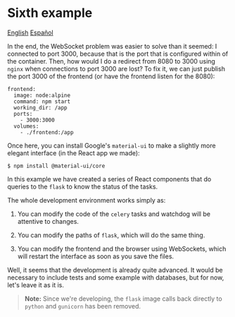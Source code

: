  # Sixth example

[English](README.md) [Español](README.es.md)

In the end, the WebSocket problem was easier to solve than it seemed: I
connected to port 3000, because that is the port that is configured within
of the container. Then, how would I do a redirect from 8080 to 3000 using 
`nginx` when connections to port 3000 are lost? To fix it, we can just publish 
the port 3000 of the frontend (or have the frontend listen for the 8080): 

    frontend:
      image: node:alpine
      command: npm start
      working_dir: /app
      ports:
        - 3000:3000
      volumes:
        - ./frontend:/app

Once here, you can install Google's `material-ui` to make a
slightly more elegant interface (in the React app we made): 

    $ npm install @material-ui/core

In this example we have created a series of React components that do
queries to the `flask` to know the status of the tasks. 

The whole development environment works simply as:

1. You can modify the code of the `celery` tasks and watchdog will be
    attentive to changes.

2. You can modify the paths of `flask`, which will do the same thing.

3. You can modify the frontend and the browser using WebSockets, which will restart
    the interface as soon as you save the files. 

Well, it seems that the development is already quite advanced. It would be necessary to include
tests and some example with databases, but for now, let's leave it
as it is. 

> **Note:** Since we're developing, the `flask` image calls back
> directly to `python` and `gunicorn` has been removed.